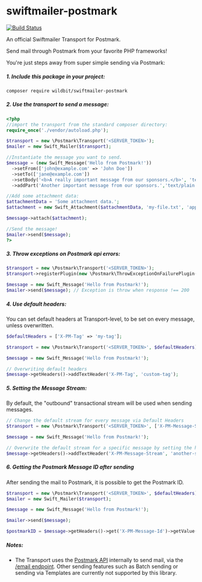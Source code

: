 # swiftmailer-postmark
[![Build Status](https://circleci.com/gh/ActiveCampaign/swiftmailer-postmark.svg?style=shield)](https://circleci.com/gh/ActiveCampaign/swiftmailer-postmark)

An official Swiftmailer Transport for Postmark.

Send mail through Postmark from your favorite PHP frameworks!

You're just steps away from super simple sending via Postmark:

##### 1. Include this package in your project:

```bash
composer require wildbit/swiftmailer-postmark
```
##### 2. Use the transport to send a message:

```php
<?php
//import the transport from the standard composer directory:
require_once('./vendor/autoload.php');

$transport = new \Postmark\Transport('<SERVER_TOKEN>');
$mailer = new Swift_Mailer($transport);

//Instantiate the message you want to send.
$message = (new Swift_Message('Hello from Postmark!'))
  ->setFrom(['john@example.com' => 'John Doe'])
  ->setTo(['jane@example.com'])
  ->setBody('<b>A really important message from our sponsors.</b>', 'text/html')
  ->addPart('Another important message from our sponsors.','text/plain');

//Add some attachment data:
$attachmentData = 'Some attachment data.';
$attachment = new Swift_Attachment($attachmentData, 'my-file.txt', 'application/octet-stream');

$message->attach($attachment);

//Send the message!
$mailer->send($message);
?>
```

##### 3. Throw exceptions on Postmark api errors:

```php
$transport = new \Postmark\Transport('<SERVER_TOKEN>');
$transport->registerPlugin(new \Postmark\ThrowExceptionOnFailurePlugin());

$message = new Swift_Message('Hello from Postmark!');
$mailer->send($message); // Exception is throw when response !== 200
```

##### 4. Use default headers:

You can set default headers at Transport-level, to be set on every message, unless overwritten.

```php
$defaultHeaders = ['X-PM-Tag' => 'my-tag'];

$transport = new \Postmark\Transport('<SERVER_TOKEN>', $defaultHeaders);

$message = new Swift_Message('Hello from Postmark!');

// Overwriting default headers
$message->getHeaders()->addTextHeader('X-PM-Tag', 'custom-tag');
```

##### 5. Setting the Message Stream:

By default, the "outbound" transactional stream will be used when sending messages.

```php
// Change the default stream for every message via Default Headers
$transport = new \Postmark\Transport('<SERVER_TOKEN>', ['X-PM-Message-Stream' => 'your-custom-stream']);

$message = new Swift_Message('Hello from Postmark!');

// Overwrite the default stream for a specific message by setting the header
$message->getHeaders()->addTextHeader('X-PM-Message-Stream', 'another-stream');
```

##### 6. Getting the Postmark Message ID after sending
After sending the mail to Postmark, it is possible to get the Postmark ID.

```php 
$transport = new \Postmark\Transport('<SERVER_TOKEN>', $defaultHeaders);
$mailer = new Swift_Mailer($transport);

$message = new Swift_Message('Hello from Postmark!');

$mailer->send($message);

$postmarkID = $message->getHeaders()->get('X-PM-Message-Id')->getValue();
```

##### Notes:

- The Transport uses the [Postmark API](https://postmarkapp.com/developer) internally to send mail, via the [/email endpoint](https://postmarkapp.com/developer/api/email-api#send-a-single-email). Other sending features such as Batch sending or sending via Templates are currently not supported by this library.
